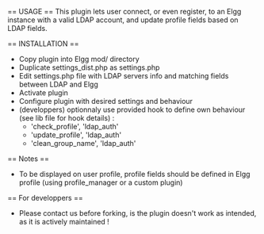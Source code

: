 == USAGE ==
This plugin lets user connect, or even register, to an Elgg instance with a valid LDAP account, and update profile fields based on LDAP fields.

== INSTALLATION ==
 * Copy plugin into Elgg mod/ directory
 * Duplicate settings_dist.php as settings.php
 * Edit settings.php file with LDAP servers info and matching fields between LDAP and Elgg
 * Activate plugin
 * Configure plugin with desired settings and behaviour
 * (developpers) optionnaly use provided hook to define own behaviour (see lib file for hook details) :
   * 'check_profile', 'ldap_auth'
   * 'update_profile', 'ldap_auth'
   * 'clean_group_name', 'ldap_auth'

== Notes ==
 * To be displayed on user profile, profile fields should be defined in Elgg profile (using profile_manager or a custom plugin)

== For developpers ==
 * Please contact us before forking, is the plugin doesn't work as intended, as it is actively maintained !


